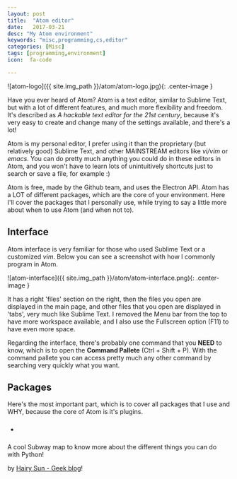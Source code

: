 ```yaml
---
layout: post
title:  "Atom editor"
date:   2017-03-21
desc: "My Atom environment"
keywords: "misc,programming,cs,editor"
categories: [Misc]
tags: [programming,environment]
icon:  fa-code

---
```


![atom-logo]({{ site.img_path }}/atom/atom-logo.jpg){: .center-image }

Have you ever heard of Atom? Atom is a text editor, similar to Sublime Text, but with a lot of different features, and much more flexibility and freedom. It's described as *A hackable text editor for the 21st century*, because it's very easy to create and change many of the settings available, and there's a lot!

Atom is my personal editor, I prefer using it than the proprietary (but relatively good) Sublime Text, and other MAINSTREAM editors like *vi/vim* or *emacs*. You can do pretty much anything you could do in these editors in Atom, and you won't have to learn lots of unintuitively shortcuts just to search or save a file, for example :)

Atom is free, made by the Github team, and uses the Electron API. Atom has a LOT of different packages, which are the core of your environment. Here I'll cover the packages that I personally use, while trying to say a little more about when to use Atom (and when not to).

## Interface

Atom interface is very familiar for those who used Sublime Text or a customized *vim*. Below you can see a screenshot with how I commonly program in Atom.

![atom-interface]({{ site.img_path }}/atom/atom-interface.png){: .center-image }

It has a right 'files' section on the right, then the files you open are displayed in the main page, and other files that you open are displayed in 'tabs', very much like Sublime Text. I removed the Menu bar from the top to have more workspace available, and I also use the Fullscreen option (F11) to have even more space.

Regarding the interface, there's probably one command that you **NEED** to know, which is to open the **Command Pallete** (Ctrl + Shift + P). With the command pallete you can access pretty much any other command by searching very quickly what you want.

## Packages

Here's the most important part, which is to cover all packages that I use and WHY, because the core of Atom is it's plugins.

- ### 







A cool Subway map to know more about the different things you can do with Python!


by [Hairy Sun - Geek blog](http://hairysun.com/blog/2014/05/06/subway-map-to-python/)!

